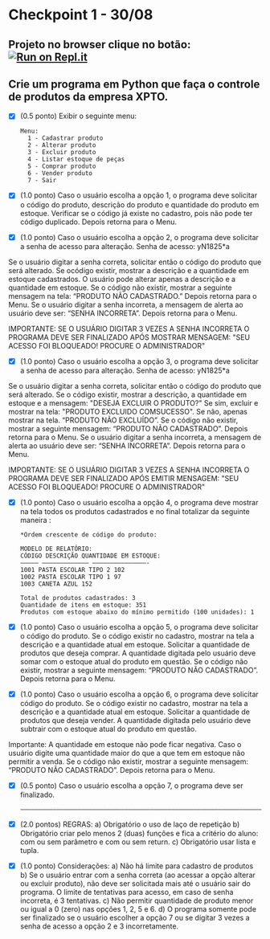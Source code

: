 # Checkpoint 1 - 30/08

## Projeto no browser clique no botão: [![Run on Repl.it](https://repl.it/badge/github/1TDST-CHALLANGES/ctp_checkpoint_01)](https://repl.it/github/1TDST-CHALLANGES/ctp_checkpoint_01)

## Crie um programa em Python que faça o controle de produtos da empresa XPTO.

- [x] (0.5 ponto) Exibir o seguinte menu:


      Menu:
        1 - Cadastrar produto
        2 - Alterar produto
        3 - Excluir produto
        4 - Listar estoque de peças
        5 - Comprar produto
        6 - Vender produto
        7 - Sair
      


- [x] (1.0 ponto) Caso o usuário escolha a opção 1, o programa deve solicitar o código do produto, descrição do produto e quantidade do produto em estoque. Verificar se o código já existe no cadastro, pois não pode ter código duplicado. Depois retorna para o Menu.

- [x] (1.0 ponto) Caso o usuário escolha a opção 2, o programa deve solicitar a senha de acesso para alteração. Senha de acesso: yN1825*a

Se o usuário digitar a senha correta, solicitar então o código do produto que será alterado. Se ocódigo existir, mostrar a descrição e a quantidade em estoque cadastrados. O usuário pode alterar apenas a descrição e a quantidade em estoque. Se o código não existir, mostrar a seguinte mensagem na tela: “PRODUTO NÃO CADASTRADO.” Depois retorna para o Menu. Se o usuário digitar a senha incorreta, a mensagem de alerta ao usuário deve ser: “SENHA INCORRETA”. Depois retorna para o Menu.

IMPORTANTE: SE O USUÁRIO DIGITAR 3 VEZES A SENHA INCORRETA O PROGRAMA DEVE SER FINALIZADO APÓS MOSTRAR MENSAGEM: "SEU ACESSO FOI BLOQUEADO! PROCURE O ADMINISTRADOR"

- [x] (1.0 ponto) Caso o usuário escolha a opção 3, o programa deve solicitar a senha de acesso para alteração. Senha de acesso: yN1825*a

Se o usuário digitar a senha correta, solicitar então o código do produto que será alterado. Se o código existir, mostrar a descrição, a quantidade em estoque e a mensagem: "DESEJA EXCLUIR O PRODUTO?" Se sim, excluir e mostrar na tela: "PRODUTO EXCLUIDO COMSUCESSO". Se não, apenas mostrar na tela. “PRODUTO NÃO EXCLUÍDO”. Se o código não existir, mostrar a seguinte mensagem: “PRODUTO NÃO CADASTRADO”. Depois retorna para o Menu. Se o usuário digitar a senha incorreta, a mensagem de alerta ao usuário deve ser: “SENHA INCORRETA”. Depois retorna para o Menu.

IMPORTANTE: SE O USUÁRIO DIGITAR 3 VEZES A SENHA INCORRETA O PROGRAMA DEVE SER FINALIZADO APÓS EMITIR MENSAGEM: "SEU ACESSO FOI BLOQUEADO! PROCURE O ADMINISTRADOR"

- [x] (1.0 ponto) Caso o usuário escolha a opção 4, o programa deve mostrar na tela todos os produtos cadastrados e no final totalizar da seguinte maneira :

      *Ordem crescente de código do produto:

      MODELO DE RELATÓRIO:
      CÓDIGO DESCRIÇÃO QUANTIDADE EM ESTOQUE:
      ————— ————————————— ———————————————-
      1001 PASTA ESCOLAR TIPO 2 102
      1002 PASTA ESCOLAR TIPO 1 97
      1003 CANETA AZUL 152

      Total de produtos cadastrados: 3
      Quantidade de itens em estoque: 351
      Produtos com estoque abaixo do mínimo permitido (100 unidades): 1

- [x] (1.0 ponto) Caso o usuário escolha a opção 5, o programa deve solicitar o código do produto. Se o código existir no cadastro, mostrar na tela a descrição e a quantidade atual em estoque. Solicitar a quantidade de produtos que deseja comprar. A quantidade digitada pelo usuário deve somar com o estoque atual do produto em questão. Se o código não existir, mostrar a seguinte mensagem: “PRODUTO NÃO CADASTRADO”. Depois retorna para o Menu.

- [x] (1.0 ponto) Caso o usuário escolha a opção 6, o programa deve solicitar código do produto. Se o código existir no cadastro, mostrar na tela a descrição e a quantidade atual em estoque. Solicitar a quantidade de produtos que deseja vender. A quantidade digitada pelo usuário deve subtrair com o estoque atual do produto em questão.

Importante: A quantidade em estoque não pode ficar negativa. Caso o usuário digite uma quantidade maior do que a que tem em estoque não permitir a venda. Se o código não existir, mostrar a seguinte mensagem: “PRODUTO NÃO CADASTRADO”. Depois retorna para o Menu.

- [x] (0.5 ponto) Caso o usuário escolha a opção 7, o programa deve ser finalizado.
   
      ——————————————————————————————————————————————————————————————————————————————————————————————————————————————

- [x] (2.0 pontos) REGRAS:
a) Obrigatório o uso de laço de repetição
b) Obrigatório criar pelo menos 2 (duas) funções e fica a critério do aluno: com ou sem parâmetro e com ou sem return.
c) Obrigatório usar lista e tupla.

- [x] (1.0 ponto) Considerações:
a) Não há limite para cadastro de produtos
b) Se o usuário entrar com a senha correta (ao acessar a opção alterar ou excluir produto), não deve ser solicitada mais até o usuário sair do programa. O limite de tentativas para acesso, em caso de senha incorreta, é 3 tentativas.
c) Não permitir quantidade de produto menor ou igual a 0 (zero) nas opções 1, 2, 5 e 6.
d) O programa somente pode ser finalizado se o usuário escolher a opção 7 ou se digitar 3 vezes a senha de acesso a opção 2 e 3 incorretamente.
